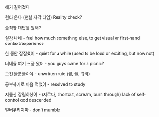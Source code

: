 
해가 길어졌다

현타 온다 (현실 자각 타임)
Reality check?

솔직한 대답을 원해?

실감 나네 - feel how much something else, to get visual or first-hand context/experience

한 동안 잠잠했어 - quiet for a while (used to be loud or exciting, but now not)

너네들 여기 소풍 왔어 - you guys came for a picnic?

그건 불문율이야 - unwritten rule (률, 율, 규칙)

공부하기로 마음 먹었어 - resolved to study

지름신 강림하셨어 - (지르다, shortcut, scream, burn through) lack of self-control god descended

얼버무리지마 - don't mumble